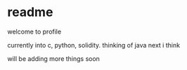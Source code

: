 # readme

welcome to profile 

currently into c, python, solidity. thinking of java next i think

will be adding more things soon
